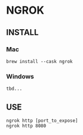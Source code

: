 # NGROK

## INSTALL

### Mac

```
brew install --cask ngrok
```

### Windows

```
tbd...
```

## USE

```
ngrok http [port_to_expose]
ngrok http 8080
```